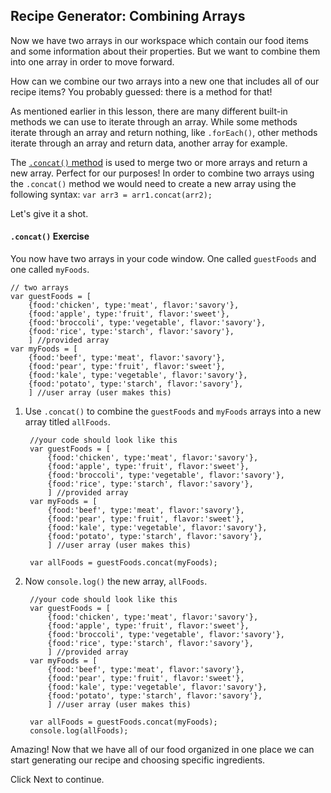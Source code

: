 ## Recipe Generator: Combining Arrays

Now we have two arrays in our workspace which contain our food items and some information about their properties. But we want to combine them into one array in order to move forward.

How can we combine our two arrays into a new one that includes all of our recipe items? You probably guessed: there is a method for that!

As mentioned earlier in this lesson, there are many different built-in methods we can use to iterate through an array.  While some methods iterate through an array and return nothing, like `.forEach()`, other methods iterate through an array and return data, another array for example.

The [`.concat()` method](https://developer.mozilla.org/en-US/docs/Web/JavaScript/Reference/Global_Objects/Array/concat) is used to merge two or more arrays and return a new array. Perfect for our purposes!  In order to combine two arrays using the `.concat()` method we would need to create a new array using the following syntax: `var arr3 = arr1.concat(arr2);` 

Let's give it a shot.

#### `.concat()` Exercise

You now have two arrays in your code window. One called `guestFoods` and one called `myFoods`.

    // two arrays
    var guestFoods = [  
        {food:'chicken', type:'meat', flavor:'savory'},  
        {food:'apple', type:'fruit', flavor:'sweet'},  
        {food:'broccoli', type:'vegetable', flavor:'savory'},  
        {food:'rice', type:'starch', flavor:'savory'},  
        ] //provided array
    var myFoods = [  
        {food:'beef', type:'meat', flavor:'savory'},  
        {food:'pear', type:'fruit', flavor:'sweet'},  
        {food:'kale', type:'vegetable', flavor:'savory'},  
        {food:'potato', type:'starch', flavor:'savory'},  
        ] //user array (user makes this)

1. Use `.concat()` to combine the `guestFoods` and `myFoods` arrays into a new array titled `allFoods`.

        //your code should look like this
        var guestFoods = [  
            {food:'chicken', type:'meat', flavor:'savory'},
            {food:'apple', type:'fruit', flavor:'sweet'}, 
            {food:'broccoli', type:'vegetable', flavor:'savory'},
            {food:'rice', type:'starch', flavor:'savory'},
            ] //provided array
        var myFoods = [  
            {food:'beef', type:'meat', flavor:'savory'},
            {food:'pear', type:'fruit', flavor:'sweet'},
            {food:'kale', type:'vegetable', flavor:'savory'},
            {food:'potato', type:'starch', flavor:'savory'},
            ] //user array (user makes this)

        var allFoods = guestFoods.concat(myFoods);

2. Now `console.log()` the new array, `allFoods`.

        //your code should look like this
        var guestFoods = [  
            {food:'chicken', type:'meat', flavor:'savory'},
            {food:'apple', type:'fruit', flavor:'sweet'},
            {food:'broccoli', type:'vegetable', flavor:'savory'},
            {food:'rice', type:'starch', flavor:'savory'},
            ] //provided array
        var myFoods = [  
            {food:'beef', type:'meat', flavor:'savory'},
            {food:'pear', type:'fruit', flavor:'sweet'},
            {food:'kale', type:'vegetable', flavor:'savory'},
            {food:'potato', type:'starch', flavor:'savory'},
            ] //user array (user makes this)

        var allFoods = guestFoods.concat(myFoods);
        console.log(allFoods);
    
Amazing! Now that we have all of our food organized in one place we can start generating our recipe and choosing specific ingredients.

Click Next to continue.